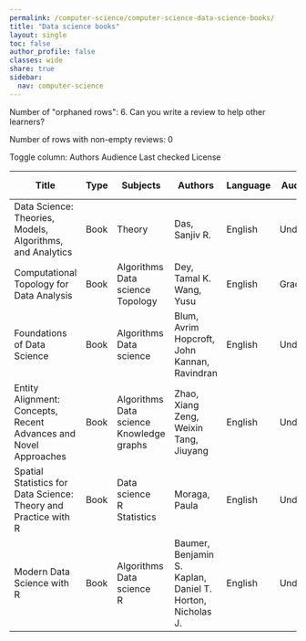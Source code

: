 ```yaml
---
permalink: /computer-science/computer-science-data-science-books/
title: "Data science books"
layout: single
toc: false
author_profile: false
classes: wide
share: true
sidebar:
  nav: computer-science
---
```


Number of "orphaned rows": 6. Can you write a review to help other learners?

Number of rows with non-empty reviews: 0

<div class="table_cols_toggles">
Toggle column: <a class="toggle-vis btn btn--danger" data-column="3">Authors</a> <a class="toggle-vis btn btn--danger" data-column="5">Audience</a> <a class="toggle-vis btn btn--danger" data-column="8">Last checked</a> <a class="toggle-vis btn btn--danger" data-column="9">License</a>
</div>
<table class="display" style="width:100%">
<thead>
<tr>
    <th>Title</th>
    <th>Type</th>
    <th>Subjects</th>
    <th>Authors</th>
    <th>Language</th>
    <th>Audience</th>
    <th>Reviews</th>
    <th>URLs</th>
    <th>Last checked</th>
    <th>License</th>
</tr>
</thead>
<tbody>
<tr>
    <td>Data Science: Theories, Models, Algorithms, and Analytics</td>
    <td>Book</td>
    <td>Theory</td>
    <td>Das, Sanjiv R.</td>
    <td>English</td>
    <td>Undergrad</td>
    <td></td>
    <td><a href="https://srdas.github.io/MLBook/" target="_blank">Site</a></td>
    <td>2023-12-02</td>
    <td>APACHE LICENSE, VERSION 2.0</td>
</tr>
<tr>
    <td>Computational Topology for Data Analysis</td>
    <td>Book</td>
    <td>Algorithms<br>Data science<br>Topology</td>
    <td>Dey, Tamal K.<br>Wang, Yusu</td>
    <td>English</td>
    <td>Grad</td>
    <td></td>
    <td><a href = "https://www.cs.purdue.edu/homes/tamaldey/book/CTDAbook/CTDAbook.pdf" >PDF</a><br><a href = "https://www.cs.purdue.edu/homes/tamaldey/book/CTDAbook/CTDAbook.html" target = "_blank">Site</a></td>
    <td>2023-11-11</td>
    <td>Personal use</td>
</tr>
<tr>
    <td>Foundations of Data Science</td>
    <td>Book</td>
    <td>Algorithms<br>Data science</td>
    <td>Blum, Avrim<br>Hopcroft, John<br>Kannan, Ravindran </td>
    <td>English</td>
    <td>Undergrad</td>
    <td></td>
    <td><a href = "https://home.ttic.edu/~avrim/book.pdf" target = "_blank">PDF</a></td>
    <td>2023-11-25</td>
    <td>Personal use</td>
</tr>
<tr>
    <td>Entity Alignment: Concepts, Recent Advances and Novel Approaches</td>
    <td>Book</td>
    <td>Algorithms<br>Data science<br>Knowledge graphs</td>
    <td>Zhao, Xiang<br>Zeng, Weixin<br>Tang, Jiuyang</td>
    <td>English</td>
    <td>Undergrad</td>
    <td></td>
    <td><a href = "https://link.springer.com/content/pdf/10.1007/978-981-99-4250-3.pdf" target = "_blank">PDF</a><br><a href = "https://link.springer.com/download/epub/10.1007/978-981-99-4250-3.epub" target = "_blank">EPUB</a><br><a href = "https://link.springer.com/book/10.1007/978-981-99-4250-3" target = "_blank">Site</a></td>
    <td>2023-12-22</td>
    <td>CC BY 4.0 DEED</td>
</tr>
<tr>
    <td>Spatial Statistics for Data Science: Theory and Practice with R</td>
    <td>Book</td>
    <td>Data science<br>R<br>Statistics</td>
    <td>Moraga, Paula</td>
    <td>English</td>
    <td>Undergrad</td>
    <td></td>
    <td><a href = "https://www.paulamoraga.com/book-spatial/" target = "_blank">Web</a></td>
    <td>2023-12-22</td>
    <td>CC BY-NC-ND 4.0 DEED</td>
</tr>
<tr>
    <td>Modern Data Science with R</td>
    <td>Book</td>
    <td>Algorithms<br>Data science<br>R</td>
    <td>Baumer, Benjamin S.<br>Kaplan, Daniel T.<br>Horton, Nicholas J.</td>
    <td>English</td>
    <td>Undergrad</td>
    <td></td>
    <td><a href = "https://mdsr-book.github.io/mdsr3e/" target = "_blank">Web</a><br><a href = "https://mdsr-book.github.io/index.html" target = "_blank">Site</a></td>
    <td>2023-12-22</td>
    <td></td>
</tr>
<tfoot>
<tr>
    <td></td>
    <td></td>
    <td></td>
    <td></td>
    <td></td>
    <td></td>
    <td></td>
    <td></td>
    <td></td>
    <td></td>
</tr>
</tfoot>
